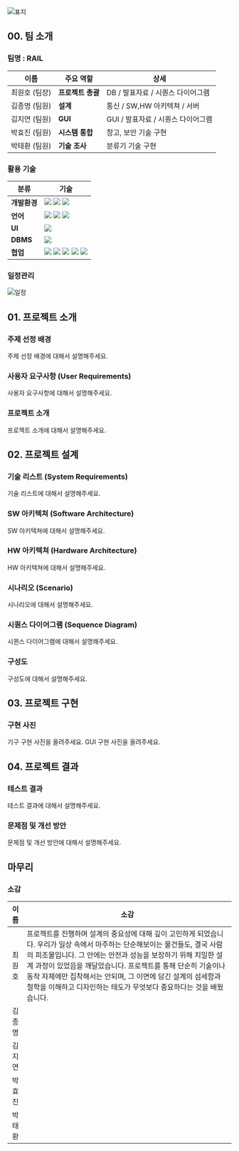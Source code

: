 ![표지](https://private-user-images.githubusercontent.com/204112513/444071928-48721f79-2985-49a5-b865-95c53c58e082.png?jwt=eyJhbGciOiJIUzI1NiIsInR5cCI6IkpXVCJ9.eyJpc3MiOiJnaXRodWIuY29tIiwiYXVkIjoicmF3LmdpdGh1YnVzZXJjb250ZW50LmNvbSIsImtleSI6ImtleTUiLCJleHAiOjE3NDczMDU0NDEsIm5iZiI6MTc0NzMwNTE0MSwicGF0aCI6Ii8yMDQxMTI1MTMvNDQ0MDcxOTI4LTQ4NzIxZjc5LTI5ODUtNDlhNS1iODY1LTk1YzUzYzU4ZTA4Mi5wbmc_WC1BbXotQWxnb3JpdGhtPUFXUzQtSE1BQy1TSEEyNTYmWC1BbXotQ3JlZGVudGlhbD1BS0lBVkNPRFlMU0E1M1BRSzRaQSUyRjIwMjUwNTE1JTJGdXMtZWFzdC0xJTJGczMlMkZhd3M0X3JlcXVlc3QmWC1BbXotRGF0ZT0yMDI1MDUxNVQxMDMyMjFaJlgtQW16LUV4cGlyZXM9MzAwJlgtQW16LVNpZ25hdHVyZT04OTQ0ZjQ4MzU5ZTUwNDQxYjI4ZGMwZWNkMjYyM2E0ZGNhNmI1MTEwNWNhMmU3OWZmODZjMzJjYjI3MTQ5ZDAyJlgtQW16LVNpZ25lZEhlYWRlcnM9aG9zdCJ9.fMizU9rkxVC9de-kUs5qavKSTrsHFZ1wjdl2wRUZ6MY)

## 00. 팀 소개
### 팀명 : RAIL
| 이름 | 주요 역할 | 상세 |
|:---:|---|---|
| 최원호 (팀장) | **프로젝트 총괄**  | DB / 발표자료 / 시퀀스 다이어그램 |
| 김종명 (팀원) | **설계** | 통신 / SW,HW 아키텍쳐 / 서버 | 
| 김지연 (팀원) | **GUI**   | GUI / 발표자료 / 시퀀스 다이어그램 |
| 박효진 (팀원) | **시스템 통합**  | 창고, 보안 기술 구현 |
| 박태환 (팀원) | **기술 조사**  | 분류기 기술 구현 |

### 활용 기술
|분류|기술|
|---|---|
|**개발환경**|<img src="https://img.shields.io/badge/Linux-FCC624?style=for-the-badge&logo=linux&logoColor=white"/> <img src="https://img.shields.io/badge/Ubuntu-E95420?style=for-the-badge&logo=Ubuntu&logoColor=white"/> <img src="https://img.shields.io/badge/VSCode-007ACC?style=for-the-badge&logo=visualstudiocode&logoColor=white"/> |
|**언어**|<img src="https://img.shields.io/badge/Python-3776AB?style=for-the-badge&logo=Python&logoColor=white"/> <img src="https://img.shields.io/badge/C++-00599C?style=for-the-badge&logo=cplusplus&logoColor=white"/> <img src="https://img.shields.io/badge/Arduino-00878F?style=for-the-badge&logo=arduino&logoColor=white"/>
|**UI**|<img src="https://img.shields.io/badge/PyQt5-28c745?style=for-the-badge&logo=PyQt5&logoColor=white"/>|
|**DBMS**| <img src="https://img.shields.io/badge/MySQL-4479A1?style=for-the-badge&logo=mysql&logoColor=white"/>|
|**협업**|<img src="https://img.shields.io/badge/Git-F05032?style=for-the-badge&logo=git&logoColor=white"/> <img src="https://img.shields.io/badge/GitHub-181717?style=for-the-badge&logo=github&logoColor=white"/> <img src="https://img.shields.io/badge/SLACK-4A154B?style=for-the-badge&logo=slack&logoColor=white"/> <img src="https://img.shields.io/badge/Confluence-172B4D?style=for-the-badge&logo=confluence&logoColor=white"/> <img src="https://img.shields.io/badge/JIRA-0052CC?style=for-the-badge&logo=jira&logoColor=white"/> |

### 일정관리
![일정](https://private-user-images.githubusercontent.com/204112513/444088786-b398133c-9083-461a-9600-5ef30027cfa5.png?jwt=eyJhbGciOiJIUzI1NiIsInR5cCI6IkpXVCJ9.eyJpc3MiOiJnaXRodWIuY29tIiwiYXVkIjoicmF3LmdpdGh1YnVzZXJjb250ZW50LmNvbSIsImtleSI6ImtleTUiLCJleHAiOjE3NDczMDgyODIsIm5iZiI6MTc0NzMwNzk4MiwicGF0aCI6Ii8yMDQxMTI1MTMvNDQ0MDg4Nzg2LWIzOTgxMzNjLTkwODMtNDYxYS05NjAwLTVlZjMwMDI3Y2ZhNS5wbmc_WC1BbXotQWxnb3JpdGhtPUFXUzQtSE1BQy1TSEEyNTYmWC1BbXotQ3JlZGVudGlhbD1BS0lBVkNPRFlMU0E1M1BRSzRaQSUyRjIwMjUwNTE1JTJGdXMtZWFzdC0xJTJGczMlMkZhd3M0X3JlcXVlc3QmWC1BbXotRGF0ZT0yMDI1MDUxNVQxMTE5NDJaJlgtQW16LUV4cGlyZXM9MzAwJlgtQW16LVNpZ25hdHVyZT01NzYzMzJlYzc0ZDdjNWUzNTg2NDdjNGY0OWI0NmYzN2RkYzU3ZDk0NjNkYWM1OTYxNzNkZTg3Yjk5MWNmNzMyJlgtQW16LVNpZ25lZEhlYWRlcnM9aG9zdCJ9.0vvxX7wc1LraqjHFsV-IrUH0Qnu-H0ouzlxHXHvyYK4)

## 01. 프로젝트 소개
### 주제 선정 배경
주제 선정 배경에 대해서 설명해주세요.

### 사용자 요구사항 (User Requirements)
사용자 요구사항에 대해서 설명해주세요.

### 프로젝트 소개 
프로젝트 소개에 대해서 설명해주세요.

## 02. 프로젝트 설계
### 기술 리스트 (System Requirements)
기술 리스트에 대해서 설명해주세요.

### SW 아키텍쳐 (Software Architecture)
SW 아키텍쳐에 대해서 설명해주세요.

### HW 아키텍쳐 (Hardware Architecture)
HW 아키텍쳐에 대해서 설명해주세요.

### 시나리오 (Scenario)
시나리오에 대해서 설명해주세요.

### 시퀀스 다이어그램 (Sequence Diagram)
시퀀스 다이어그램에 대해서 설명해주세요.

### 구성도
구성도에 대해서 설명해주세요.

## 03. 프로젝트 구현
### 구현 사진
기구 구현 사진을 올려주세요.
GUI 구현 사진을 올려주세요.

## 04. 프로젝트 결과
### 테스트 결과
테스트 결과에 대해서 설명해주세요.

### 문제점 및 개선 방안
문제점 및 개선 방안에 대해서 설명해주세요.

## 마무리
### 소감
| 이름 | 소감 |
|:---:|---|
| 최원호 | 프로젝트를 진행하며 설계의 중요성에 대해 깊이 고민하게 되었습니다. 우리가 일상 속에서 마주하는 단순해보이는 물건들도, 결국 사람의 피조물입니다. 그 안에는 안전과 성능을 보장하기 위해 치밀한 설계 과정이 있었음을 깨달았습니다. 프로젝트를 통해 단순히 기술이나 동작 자체에만 집착해서는 안되며, 그 이면에 담긴 설계의 섬세함과 철학을 이해하고 디자인하는 태도가 무엇보다 중요하다는 것을 배웠습니다.| 
| 김종명 |  | 
| 김지연 |  | 
| 박효진 |  | 
| 박태환 |  | 